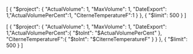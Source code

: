 [
  { "$project": { "ActualVolume": 1, "MaxVolume": 1, "DateExport": 1,"ActualVolumePerCent":1, "CiterneTemperatureF":1 } },
  { "$limit": 500 }
]

[
  { "$project": { "ActualVolume": 1, "MaxVolume": 1, "DateExport": 1,"ActualVolumePerCent":{ "$toInt": "$ActualVolumePerCent" }, "CiterneTemperatureF":{ "$toInt": "$CiterneTemperatureF" } } },
  { "$limit": 500 }
]

